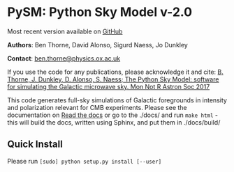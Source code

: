 # PySM: Python Sky Model  v-2.0
Most recent version available on [GitHub](https://github.com/bthorne93/PySM_public)

**Authors**: Ben Thorne, David Alonso, Sigurd Naess, Jo Dunkley

**Contact**: ben.thorne@physics.ox.ac.uk

If you use the code for any publications, please acknowledge it and cite:
[B. Thorne, J. Dunkley, D. Alonso, S. Naess; The Python Sky Model: software for simulating the Galactic microwave sky. Mon Not R Astron Soc 2017](http://arxiv.org/abs/1608.02841)

This code generates full-sky simulations of Galactic foregrounds in intensity and
polarization relevant for CMB experiments. Please see the documentation on
[Read the docs]() or go to the ./docs/ and run `make html` - this will build the docs, written using Sphinx, and put them in ./docs/build/

## Quick Install

Please run `[sudo] python setup.py install [--user]`